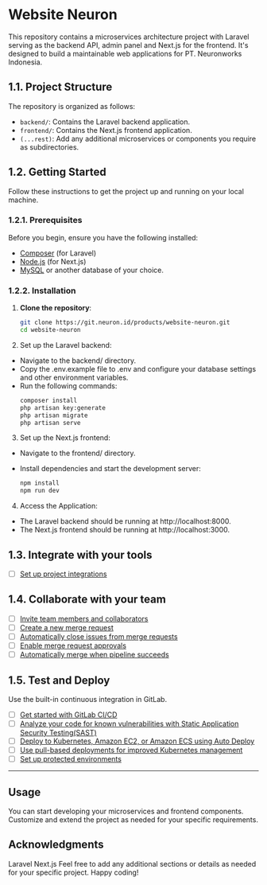# Website Neuron

This repository contains a microservices architecture project with Laravel serving as the backend API, admin panel and Next.js for the frontend. It's designed to build a maintainable web applications for PT. Neuronworks Indonesia.

## 1.1. Project Structure

The repository is organized as follows:

- `backend/`: Contains the Laravel backend application.
- `frontend/`: Contains the Next.js frontend application.
- `(...rest)`: Add any additional microservices or components you require as subdirectories.

## 1.2. Getting Started

Follow these instructions to get the project up and running on your local machine.

### 1.2.1. Prerequisites

Before you begin, ensure you have the following installed:

- [Composer](https://getcomposer.org/) (for Laravel)
- [Node.js](https://nodejs.org/) (for Next.js)
- [MySQL](https://www.mysql.com/) or another database of your choice.

### 1.2.2. Installation

1. **Clone the repository**:

   ```bash
   git clone https://git.neuron.id/products/website-neuron.git
   cd website-neuron

   ```

2. Set up the Laravel backend:

- Navigate to the backend/ directory.
- Copy the .env.example file to .env and configure your database settings and other environment variables.
- Run the following commands:
  ```bash
  composer install
  php artisan key:generate
  php artisan migrate
  php artisan serve
  ```

3. Set up the Next.js frontend:

- Navigate to the frontend/ directory.
- Install dependencies and start the development server:

  ```bash
  npm install
  npm run dev
  ```

4. Access the Application:

- The Laravel backend should be running at http://localhost:8000.
- The Next.js frontend should be running at http://localhost:3000.

## 1.3. Integrate with your tools

- [ ] [Set up project integrations](https://git.neuron.id/products/website-neuron/-/settings/integrations)

## 1.4. Collaborate with your team

- [ ] [Invite team members and collaborators](https://docs.gitlab.com/ee/user/project/members/)
- [ ] [Create a new merge request](https://docs.gitlab.com/ee/user/project/merge_requests/creating_merge_requests.html)
- [ ] [Automatically close issues from merge requests](https://docs.gitlab.com/ee/user/project/issues/managing_issues.html#closing-issues-automatically)
- [ ] [Enable merge request approvals](https://docs.gitlab.com/ee/user/project/merge_requests/approvals/)
- [ ] [Automatically merge when pipeline succeeds](https://docs.gitlab.com/ee/user/project/merge_requests/merge_when_pipeline_succeeds.html)

## 1.5. Test and Deploy

Use the built-in continuous integration in GitLab.

- [ ] [Get started with GitLab CI/CD](https://docs.gitlab.com/ee/ci/quick_start/index.html)
- [ ] [Analyze your code for known vulnerabilities with Static Application Security Testing(SAST)](https://docs.gitlab.com/ee/user/application_security/sast/)
- [ ] [Deploy to Kubernetes, Amazon EC2, or Amazon ECS using Auto Deploy](https://docs.gitlab.com/ee/topics/autodevops/requirements.html)
- [ ] [Use pull-based deployments for improved Kubernetes management](https://docs.gitlab.com/ee/user/clusters/agent/)
- [ ] [Set up protected environments](https://docs.gitlab.com/ee/ci/environments/protected_environments.html)

---

## Usage

You can start developing your microservices and frontend components. Customize and extend the project as needed for your specific requirements.

## Acknowledgments

Laravel
Next.js
Feel free to add any additional sections or details as needed for your specific project. Happy coding!

